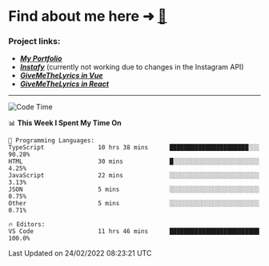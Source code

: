 # Find about me here ➜ [🧑](https://pauabella.dev)

### Project links:
- ***[My Portfolio](https://pauabella.dev)***
- ***[Instafy](https://instafy.me)*** (currently not working due to changes in the Instagram API)
- ***[GiveMeTheLyrics in Vue](https://lyrics.pauabella.dev)***
- ***[GiveMeTheLyrics in React](https://pauabella.dev/GiveMeTheLyrics)***

---
<!--START_SECTION:waka-->
![Code Time](http://img.shields.io/badge/Code%20Time-764%20hrs%2020%20mins-blue)

📊 **This Week I Spent My Time On** 

```text
💬 Programming Languages: 
TypeScript               10 hrs 38 mins      ██████████████████████░░░   90.28% 
HTML                     30 mins             █░░░░░░░░░░░░░░░░░░░░░░░░   4.25% 
JavaScript               22 mins             ░░░░░░░░░░░░░░░░░░░░░░░░░   3.13% 
JSON                     5 mins              ░░░░░░░░░░░░░░░░░░░░░░░░░   0.75% 
Other                    5 mins              ░░░░░░░░░░░░░░░░░░░░░░░░░   0.71%

🔥 Editors: 
VS Code                  11 hrs 46 mins      █████████████████████████   100.0%

```


 Last Updated on 24/02/2022 08:23:21 UTC
<!--END_SECTION:waka-->
